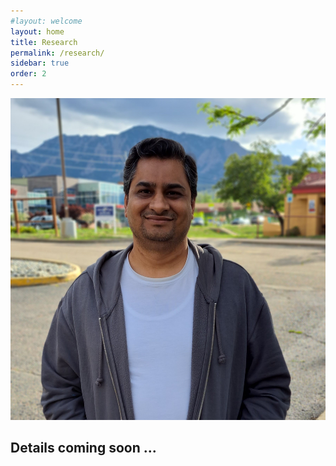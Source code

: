 ```yaml
---
#layout: welcome
layout: home
title: Research
permalink: /research/
sidebar: true
order: 2
---
```


 <img src="/assets/img/Manjul_Sharma_photo.jpg">

## Details coming soon ...

